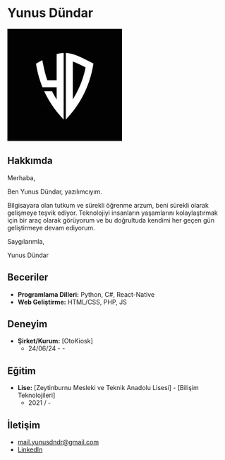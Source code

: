 # Yunus Dündar

![Profil Resmi](https://github.com/YunusDndr/YunusDndr/blob/main/a.png)

## Hakkımda

Merhaba,


Ben Yunus Dündar, yazılımcıyım.


Bilgisayara olan tutkum ve sürekli
öğrenme arzum, beni sürekli olarak gelişmeye teşvik
ediyor.
Teknolojiyi insanların yaşamlarını kolaylaştırmak için bir
araç olarak görüyorum ve bu doğrultuda kendimi her geçen gün
geliştirmeye devam ediyorum.


Saygılarımla,


Yunus Dündar

## Beceriler

- **Programlama Dilleri:** Python, C#, React-Native
- **Web Geliştirme:** HTML/CSS, PHP, JS

## Deneyim

- **Şirket/Kurum:** [OtoKiosk]
  - 24/06/24 - -

## Eğitim

- **Lise:** [Zeytinburnu Mesleki ve Teknik Anadolu Lisesi] - [Bilişim Teknolojileri]
  - 2021 / -

<!--## Projeler

- **Proje Adı:** Kısa proje açıklaması
  - Kullanılan Teknolojiler: Teknolojileri buraya yazın.
  - GitHub Linki: [GitHub Linki]-->

## İletişim

- mail.yunusdndr@gmail.com
- [LinkedIn](https://www.linkedin.com/in/yunusdndr/)
